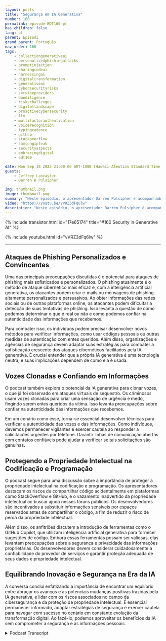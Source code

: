 ```yaml
---
layout: posts
title: "Segurança em IA Generativa"
number: 160
permalink: episode-EDT160-pt
has_children: false
lang: pt
parent: Episodi
grand_parent: Português
nav_order: 160
tags:
    - collectiongenerativeai
    - personalizedphishingattacks
    - promptinjection
    - sharingcodeai
    - harnessingai
    - digitaltransformation
    - generativeai
    - cybersecurityrisks
    - serviceproviders
    - duediligence
    - riskschallenges
    - digitallandscape
    - proactivecybersecurity
    - llm
    - multifactorauthentication
    - voicerecognition
    - typingcadence
    - github
    - stackoverflow
    - samsungipleak
    - securityaspects
    - embracingdigital
    - edt160

date: Mon Sep 18 2023 21:00:00 GMT-1000 (Hawaii-Aleutian Standard Time)
guests:
    - Jeffrey Lancaster
    - Darren W Pulsipher

img: thumbnail.png
image: thumbnail.png
summary: "Neste episódio, o apresentador Darren Pulsipher é acompanhado pelo Dr. Jeffrey Lancaster para explorar a intersecção entre a inteligência artificial generativa e a segurança. A conversa mergulha fundo nos riscos e desafios potenciais que envolvem o uso da inteligência artificial generativa em atividades maliciosas, especialmente no campo da cibersegurança."
video: "https://youtu.be/vVRZ3dFq6lw"
description: "Neste episódio, o apresentador Darren Pulsipher é acompanhado pelo Dr. Jeffrey Lancaster para explorar a intersecção entre a inteligência artificial generativa e a segurança. A conversa mergulha fundo nos riscos e desafios potenciais que envolvem o uso da inteligência artificial generativa em atividades maliciosas, especialmente no campo da cibersegurança."
---
```


<div>
{% include transistor.html id="17e65174" title="#160 Security in Generative AI" %}

{% include youtube.html id="vVRZ3dFq6lw" %}
</div>

---

## Ataques de Phishing Personalizados e Convincentes

Uma das principais preocupações discutidas é o potencial para ataques de phishing mais sofisticados e personalizados. O phishing atualmente é o método de ataque cibernético mais eficaz e, com a inteligência artificial generativa, os atacantes podem criar e-mails ou mensagens de phishing altamente personalizados e persuasivos. Ao obter informações das redes sociais ou de outras plataformas online, os atacantes podem dificultar a detecção de suas tentativas de phishing. Isso levanta a questão de como podemos determinar o que é real ou não e como podemos confiar na autenticidade das informações que recebemos.

Para combater isso, os indivíduos podem precisar desenvolver novos métodos para verificar informações, como usar códigos pessoais ou outras medidas de autenticação com entes queridos. Além disso, organizações e agências de segurança devem adaptar suas estratégias para combater a sofisticação crescente dos ataques cibernéticos facilitados pela IA generativa. É crucial entender que a própria IA generativa é uma tecnologia neutra, e suas implicações dependem de como ela é usada.

## Vozes Clonadas e Confiando em Informações

O podcast também explora o potencial da IA generativa para clonar vozes, o que já foi observado em ataques virtuais de sequestro. Os criminosos usam vozes clonadas para criar uma sensação de urgência e medo, fingindo serem entes queridos da vítima. Isso levanta preocupações sobre confiar na autenticidade das informações que recebemos.

Em um cenário como esse, torna-se essencial desenvolver técnicas para verificar a autenticidade das vozes e das informações. Como indivíduos, devemos permanecer vigilantes e exercer cautela ao responder a solicitações urgentes por telefone. Garantir linhas de comunicação abertas com contatos confiáveis pode ajudar a verificar se tais solicitações são genuínas.

## Protegendo a Propriedade Intelectual na Codificação e Programação

O podcast segue para uma discussão sobre a importância de proteger a propriedade intelectual na codificação e programação. Os apresentadores destacam os riscos de compartilhar código acidentalmente em plataformas como StackOverflow e GitHub, e o vazamento inadvertido da propriedade intelectual ao buscar ajuda nesses fóruns públicos. Os desenvolvedores são incentivados a substituir informações sensíveis por espaços reservados antes de compartilhar o código, a fim de reduzir o risco de perda da propriedade intelectual.

Além disso, os anfitriões discutem a introdução de ferramentas como o GitHub Copilot, que utilizam inteligência artificial generativa para fornecer sugestões de código. Embora essas ferramentas possam ser valiosas, elas levantam preocupações sobre a segurança e privacidade das informações proprietárias. Os desenvolvedores devem considerar cuidadosamente a confiabilidade do provedor de serviços e garantir proteção adequada de seus dados e propriedade intelectual.

## Equilibrando Inovação e Segurança na Era da IA

A conversa conclui enfatizando a importância de encontrar um equilíbrio entre abraçar os avanços e as potenciais mudanças positivas trazidas pela IA generativa, e lidar com os riscos associados no campo da cibersegurança e da proteção de propriedade intelectual. É essencial permanecer informado, adaptar estratégias de segurança e exercer cautela para navegar com sucesso no cenário em constante evolução da transformação digital. Ao fazê-lo, podemos aproveitar os benefícios da IA sem comprometer a segurança e as informações pessoais.



<details>
<summary> Podcast Transcript </summary>

<p></p>

</details>

